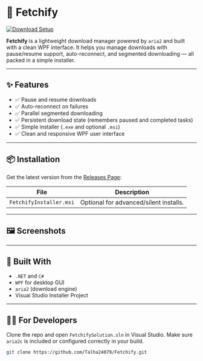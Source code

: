 # 🚀 Fetchify

[![Download Setup](https://img.shields.io/github/v/release/Talha24079/Fetchify?label=Download%20Setup)](https://github.com/Talha24079/Fetchify/releases/latest)

**Fetchify** is a lightweight download manager powered by `aria2` and built with a clean WPF interface. It helps you manage downloads with pause/resume support, auto-reconnect, and segmented downloading — all packed in a simple installer.

---

## ✨ Features

- ✅ Pause and resume downloads
- ✅ Auto-reconnect on failures
- ✅ Parallel segmented downloading
- ✅ Persistent download state (remembers paused and completed tasks)
- ✅ Simple installer (`.exe` and optional `.msi`)
- ✅ Clean and responsive WPF user interface

---

## 📦 Installation

Get the latest version from the [Releases Page](https://github.com/Talha24079/Fetchify/releases/latest):

| File                  | Description                                |
|-----------------------|--------------------------------------------|
| `FetchifyInstaller.msi` | Optional for advanced/silent installs.   |

---

## 🖼 Screenshots
<!--
![Main UI](screenshots/mainwindow.png)
-->

---

## 🔧 Built With

- `.NET` and `C#`
- `WPF` for desktop GUI
- `aria2` (download engine)
- Visual Studio Installer Project

---

## 🧑‍💻 For Developers

Clone the repo and open `FetchifySolution.sln` in Visual Studio. Make sure `aria2c` is included or configured correctly in your build.

```bash
git clone https://github.com/Talha24079/Fetchify.git
